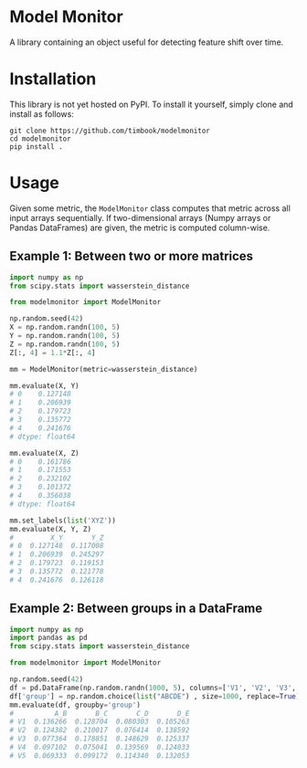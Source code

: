# Model Monitor
A library containing an object useful for detecting feature shift over time.  
# Installation
This library is not yet hosted on PyPI. To install it yourself, simply clone and install as follows:

```
git clone https://github.com/timbook/modelmonitor
cd modelmonitor
pip install .
```

# Usage
Given some metric, the `ModelMonitor` class computes that metric across all input arrays sequentially. If two-dimensional arrays (Numpy arrays or Pandas DataFrames) are given, the metric is computed column-wise.

## Example 1: Between two or more matrices
```python
import numpy as np
from scipy.stats import wasserstein_distance

from modelmonitor import ModelMonitor

np.random.seed(42)
X = np.random.randn(100, 5)
Y = np.random.randn(100, 5)
Z = np.random.randn(100, 5)
Z[:, 4] = 1.1*Z[:, 4]

mm = ModelMonitor(metric=wasserstein_distance)

mm.evaluate(X, Y)
# 0    0.127148
# 1    0.206939
# 2    0.179723
# 3    0.135772
# 4    0.241676
# dtype: float64

mm.evaluate(X, Z)
# 0    0.161786
# 1    0.171553
# 2    0.232102
# 3    0.101372
# 4    0.356038
# dtype: float64

mm.set_labels(list('XYZ'))
mm.evaluate(X, Y, Z)
#         X_Y       Y_Z
# 0  0.127148  0.117008
# 1  0.206939  0.245297
# 2  0.179723  0.119153
# 3  0.135772  0.121778
# 4  0.241676  0.126118
```

## Example 2: Between groups in a DataFrame
```python
import numpy as np
import pandas as pd
from scipy.stats import wasserstein_distance

from modelmonitor import ModelMonitor

np.random.seed(42)
df = pd.DataFrame(np.random.randn(1000, 5), columns=['V1', 'V2', 'V3', 'V4', 'V5'])
df['group'] = np.random.choice(list("ABCDE") , size=1000, replace=True)
mm.evaluate(df, groupby='group')
#          A_B       B_C       C_D       D_E
# V1  0.136266  0.128704  0.080303  0.105263
# V2  0.124382  0.210017  0.076414  0.138592
# V3  0.077364  0.178851  0.148629  0.125337
# V4  0.097102  0.075041  0.139569  0.124033
# V5  0.069333  0.099172  0.114340  0.132053
```

